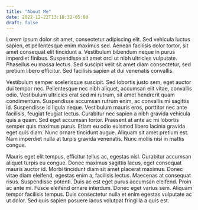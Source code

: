 ```yaml
---
title: "About Me"
date: 2022-12-22T13:10:32-05:00
draft: false
---
```


Lorem ipsum dolor sit amet, consectetur adipiscing elit. Sed vehicula luctus sapien, et pellentesque enim maximus sed. Aenean facilisis dolor tortor, sit amet consequat elit tincidunt a. Vestibulum bibendum neque in purus imperdiet finibus. Suspendisse sit amet orci ut nibh ultricies vulputate. Phasellus eu massa lectus. Sed suscipit velit sit amet diam consectetur, sed pretium libero efficitur. Sed facilisis sapien at dui venenatis convallis.

Vestibulum semper scelerisque suscipit. Sed lobortis justo sem, eget auctor dui tempor nec. Pellentesque nec nibh aliquet, accumsan elit vitae, convallis odio. Vestibulum ultricies erat sed mi rutrum, sit amet hendrerit quam condimentum. Suspendisse accumsan rutrum enim, ac convallis mi sagittis id. Suspendisse id ligula neque. Vestibulum mauris eros, porttitor nec ante facilisis, feugiat feugiat lectus. Curabitur nec sapien a nibh gravida vehicula quis a quam. Sed eget accumsan tortor. Praesent at ante ac mi lobortis semper quis maximus purus. Etiam eu odio euismod libero lacinia gravida eget quis diam. Nunc ornare tincidunt augue. Aliquam sit amet pretium est. Nam imperdiet nulla at turpis gravida venenatis. Nunc mollis nisi in mattis congue.

Mauris eget elit tempus, efficitur tellus ac, egestas nisl. Curabitur accumsan aliquet turpis eu congue. Donec maximus sagittis lacus, eget consequat mauris auctor id. Morbi tincidunt diam sit amet placerat maximus. Donec vitae diam eleifend, egestas enim a, facilisis lectus. Maecenas at consequat risus. Suspendisse potenti. Duis ac est eget purus accumsan eleifend. Proin ac ante mi. Fusce eleifend ornare interdum. Donec eget varius sem. Aliquam tempor facilisis tempus. Duis consectetur nulla et enim egestas vulputate ac ut dolor. Sed quis sapien posuere lacus volutpat fringilla a quis est.